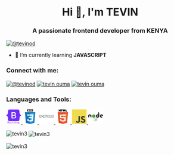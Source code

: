 <h1 align="center">Hi 👋, I'm TEVIN</h1>
<h3 align="center">A passionate frontend developer from KENYA</h3>

<p align="left"> <a href="https://twitter.com/@tevinod" target="blank"><img src="https://img.shields.io/twitter/follow/@tevinod?logo=twitter&style=for-the-badge" alt="@tevinod" /></a> </p>

- 🌱 I’m currently learning **JAVASCRIPT**

<h3 align="left">Connect with me:</h3>
<p align="left">
<a href="https://twitter.com/@tevinod" target="blank"><img align="center" src="https://raw.githubusercontent.com/rahuldkjain/github-profile-readme-generator/master/src/images/icons/Social/twitter.svg" alt="@tevinod" height="30" width="40" /></a>
<a href="https://linkedin.com/in/Tevin Ouma" target="blank"><img align="center" src="https://raw.githubusercontent.com/rahuldkjain/github-profile-readme-generator/master/src/images/icons/Social/linked-in-alt.svg" alt="tevin ouma" height="30" width="40" /></a>
<a href="https://kaggle.com/Tevin 0uma" target="blank"><img align="center" src="https://raw.githubusercontent.com/rahuldkjain/github-profile-readme-generator/master/src/images/icons/Social/kaggle.svg" alt="tevin ouma" height="30" width="40" /></a>
</p>

<h3 align="left">Languages and Tools:</h3>
<p align="left"> <a href="https://getbootstrap.com" target="_blank" rel="noreferrer"> <img src="https://raw.githubusercontent.com/devicons/devicon/master/icons/bootstrap/bootstrap-plain-wordmark.svg" alt="bootstrap" width="40" height="40"/> </a> <a href="https://www.w3schools.com/css/" target="_blank" rel="noreferrer"> <img src="https://raw.githubusercontent.com/devicons/devicon/master/icons/css3/css3-original-wordmark.svg" alt="css3" width="40" height="40"/> </a> <a href="https://expressjs.com" target="_blank" rel="noreferrer"> <img src="https://raw.githubusercontent.com/devicons/devicon/master/icons/express/express-original-wordmark.svg" alt="express" width="40" height="40"/> </a> <a href="https://www.w3.org/html/" target="_blank" rel="noreferrer"> <img src="https://raw.githubusercontent.com/devicons/devicon/master/icons/html5/html5-original-wordmark.svg" alt="html5" width="40" height="40"/> </a> <a href="https://developer.mozilla.org/en-US/docs/Web/JavaScript" target="_blank" rel="noreferrer"> <img src="https://raw.githubusercontent.com/devicons/devicon/master/icons/javascript/javascript-original.svg" alt="javascript" width="40" height="40"/> </a> <a href="https://nodejs.org" target="_blank" rel="noreferrer"> <img src="https://raw.githubusercontent.com/devicons/devicon/master/icons/nodejs/nodejs-original-wordmark.svg" alt="nodejs" width="40" height="40"/> </a> </p>

<p><img align="left" src="https://github-readme-stats.vercel.app/api/top-langs?username=tevin3&show_icons=true&locale=en&layout=compact" alt="tevin3" /></p>

<p>&nbsp;<img align="center" src="https://github-readme-stats.vercel.app/api?username=tevin3&show_icons=true&locale=en" alt="tevin3" /></p>

<p><img align="center" src="https://github-readme-streak-stats.herokuapp.com/?user=tevin3&" alt="tevin3" /></p>

